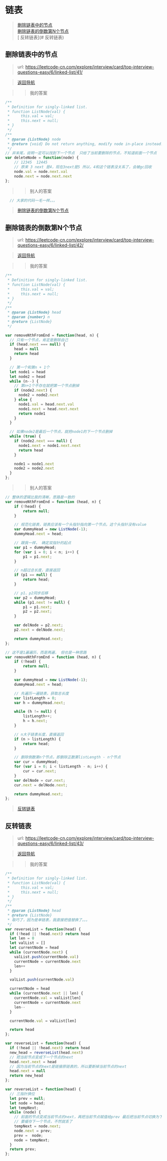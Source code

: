 # 链表

> [删除链表中的节点](#删除链表中的节点) <br>
> [删除链表的倒数第N个节点](#删除链表的倒数第N个节点) <br>
> [  反转链表](#  反转链表) <br>

## 删除链表中的节点

> url: https://leetcode-cn.com/explore/interview/card/top-interview-questions-easy/6/linked-list/41/

> [返回导航](#链表)

>> 我的答案

```js
/**
 * Definition for singly-linked list.
 * function ListNode(val) {
 *     this.val = val;
 *     this.next = null;
 * }
 */
/**
 * @param {ListNode} node
 * @return {void} Do not return anything, modify node in-place instead.
 */
// 非末尾，说明一定可以找到下一个节点  只给了当前要删除的节点，不知道前面一个节点
var deleteNode = function(node) {
    // 12345  12445
    // 原来 3 next 是4，现在3next是5 所以，4和这个链表没关系了，会被gc回收
    node.val = node.next.val
    node.next = node.next.next
};
```

>> 别人的答案

```js
  // 大家的代码一毛一样。。。
```

> [删除链表的倒数第N个节点](#删除链表的倒数第N个节点) <br>

## 删除链表的倒数第N个节点

> url: https://leetcode-cn.com/explore/interview/card/top-interview-questions-easy/6/linked-list/42/

> [返回导航](#链表)

>> 我的答案

```js
/**
 * Definition for singly-linked list.
 * function ListNode(val) {
 *     this.val = val;
 *     this.next = null;
 * }
 */
/**
 * @param {ListNode} head
 * @param {number} n
 * @return {ListNode}
 */

var removeNthFromEnd = function(head, n) {
  // 只有一个节点，肯定是删除自己
  if (head.next === null) {
    head = null
    return head
  }

  // 第一个和第n + 1个
  let node1 = head
  let node2 = head
  while (n--) {
    // 第n+1个不存在就把第一个节点删掉
    if (node2.next) {
      node2 = node2.next
    } else {
      node1.val = head.next.val
      node1.next = head.next.next
      return node1
    }
  }

  // 如果node2是最后一个节点，就把node1的下一个节点删掉
  while (true) {
    if (node2.next === null) {
      node1.next = node1.next.next
      return head
    }

    node1 = node1.next
    node2 = node2.next
  }
};
```

>> 别人的答案

```js
// 整体的逻辑比我的清晰，思路是一致的
var removeNthFromEnd = function (head, n) {
    if (!head) {
        return null;
    }

    // 规范化链表，链表应该有一个头指针指向第一个节点。这个头指针没有value
    var dummyHead = new ListNode(-1);
    dummyHead.next = head;

    // 跟我一样， 确定双指针的起点
    var p1 = dummyHead;
    for (var i = 0; i < n; i++) {
        p1 = p1.next;
    }

    // n超过总长度，直接返回
    if (p1 == null) {
        return head;
    }

    // p1、p2同步后移
    var p2 = dummyHead;
    while (p1.next != null) {
        p1 = p1.next;
        p2 = p2.next;
    }

    var delNode = p2.next;
    p2.next = delNode.next;

    return dummyHead.next;
};

// 这不是1遍遍历，而是两遍， 但也是一种思路
var removeNthFromEnd = function (head, n) {
    if (!head) {
        return null;
    }

    var dummyHead = new ListNode(-1);
    dummyHead.next = head;

    // 先遍历一遍链表，获取总长度
    var listLength = 0;
    var h = dummyHead.next;

    while (h != null) {
        listLength++;
        h = h.next;
    }

    // n大于链表长度，直接返回
    if (n > listLength) {
        return head;
    }

    // 删除倒数第n个节点，即删除正数第listLength - n个节点
    var cur = dummyHead;
    for (var i = 0; i < listLength - n; i++) {
        cur = cur.next;
    }
    var delNode = cur.next;
    cur.next = delNode.next;

    return dummyHead.next;
};
```


> [反转链表](#反转链表) <br>

## 反转链表

> url: https://leetcode-cn.com/explore/interview/card/top-interview-questions-easy/6/linked-list/43/

> [返回导航](#链表)

>> 我的答案

```js
/**
 * Definition for singly-linked list.
 * function ListNode(val) {
 *     this.val = val;
 *     this.next = null;
 * }
 */
/**
 * @param {ListNode} head
 * @return {ListNode}
 * 取巧了，因为是单链表，我直接把值替换了。。。
 */
var reverseList = function(head) {
  if (!head || !head.next) return head
  let len = 0
  let valList = []
  let currentNode = head
  while (currentNode.next) {
    valList.push(currentNode.val)
    currentNode = currentNode.next
    len++
  }

  valList.push(currentNode.val)

  currentNode = head
  while (currentNode.next || len) {
    currentNode.val = valList[len]
    currentNode = currentNode.next
    len--
  }

  currentNode.val = valList[len]

  return head
};

```

```js
var reverseList = function(head) {
  if (!head || !head.next) return head
  new_head = reverseList(head.next)
  // 把当前节点变成下一个节点的next
  head.next.next = head
  // 因为当前节点的next是链接原链表的，所以要断掉当前节点的next
  head.next = null
  return new_head
};

var reverseList = function(head) {
  // 三指针换位
  let prev = null;
  let node = head;
  let tempNext;
  while (node) {
    // 前面的节点变成当前节点的next，再把当前节点赋值给prev 最后把当前节点切换为下一个
    // 要缓存下一个节点，不然就丢了
    tempNext = node.next;
    node.next = prev;
    prev =  node;
    node = tempNext;
  }
  return prev;
};
```